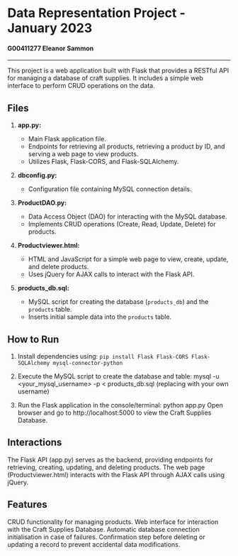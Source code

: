 # Data Representation Project - January 2023
#### G00411277 Eleanor Sammon
***

This project is a web application built with Flask that provides a RESTful API for managing a database of craft supplies. It includes a simple web interface to perform CRUD operations on the data.

## Files

1. **app.py:**
   - Main Flask application file.
   - Endpoints for retrieving all products, retrieving a product by ID, and serving a web page to view products.
   - Utilizes Flask, Flask-CORS, and Flask-SQLAlchemy.

2. **dbconfig.py:**
   - Configuration file containing MySQL connection details.

3. **ProductDAO.py:**
   - Data Access Object (DAO) for interacting with the MySQL database.
   - Implements CRUD operations (Create, Read, Update, Delete) for products.

4. **Productviewer.html:**
   - HTML and JavaScript for a simple web page to view, create, update, and delete products.
   - Uses jQuery for AJAX calls to interact with the Flask API.

5. **products_db.sql:**
   - MySQL script for creating the database (`products_db`) and the `products` table.
   - Inserts initial sample data into the `products` table.

## How to Run

1. Install dependencies using: 
   `pip install Flask Flask-CORS Flask-SQLAlchemy mysql-connector-python`

2. Execute the MySQL script to create the database and table: 
    mysql -u <your_mysql_username> -p < products_db.sql (replacing with your own username)

3. Run the Flask application in the console/terminal: 
    python app.py 
    Open browser and go to http://localhost:5000 to view the Craft Supplies Database.

## Interactions
The Flask API (app.py) serves as the backend, providing endpoints for retrieving, creating, updating, and deleting products. 
The web page (Productviewer.html) interacts with the Flask API through AJAX calls using jQuery.

## Features
CRUD functionality for managing products. 
Web interface for interaction with the Craft Supplies Database. 
Automatic database connection initialisation in case of failures.
Confirmation step before deleting or updating a record to prevent accidental data modifications.
